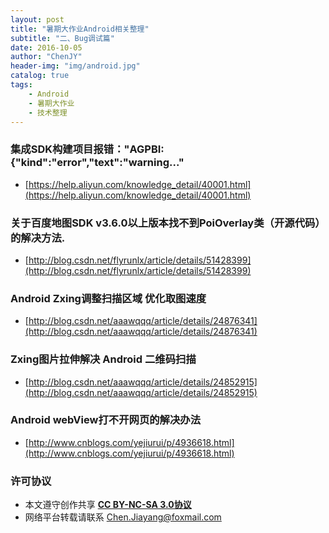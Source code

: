 ```yaml
---
layout: post
title: "暑期大作业Android相关整理"
subtitle: "二、Bug调试篇"
date: 2016-10-05
author: "ChenJY"
header-img: "img/android.jpg"
catalog: true
tags: 
    - Android
    - 暑期大作业
    - 技术整理
---
```


### 集成SDK构建项目报错："AGPBI: {"kind":"error","text":"warning..."
* [https://help.aliyun.com/knowledge_detail/40001.html](https://help.aliyun.com/knowledge_detail/40001.html)

### 关于百度地图SDK v3.6.0以上版本找不到PoiOverlay类（开源代码）的解决方法.
* [http://blog.csdn.net/flyrunlx/article/details/51428399](http://blog.csdn.net/flyrunlx/article/details/51428399)

### Android Zxing调整扫描区域 优化取图速度
* [http://blog.csdn.net/aaawqqq/article/details/24876341](http://blog.csdn.net/aaawqqq/article/details/24876341)

### Zxing图片拉伸解决 Android 二维码扫描
* [http://blog.csdn.net/aaawqqq/article/details/24852915](http://blog.csdn.net/aaawqqq/article/details/24852915)

### Android webView打不开网页的解决办法
* [http://www.cnblogs.com/yejiurui/p/4936618.html](http://www.cnblogs.com/yejiurui/p/4936618.html)

### 许可协议
* 本文遵守创作共享 <a href="https://creativecommons.org/licenses/by-nc-sa/3.0/cn/" target="_blank"><b>CC BY-NC-SA 3.0协议</b></a>
* 网络平台转载请联系 Chen.Jiayang@foxmail.com

